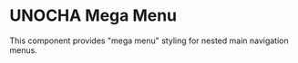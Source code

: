 UNOCHA Mega Menu
================

This component provides "mega menu" styling for nested main navigation menus.
